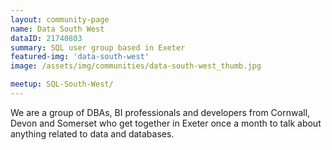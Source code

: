 ```yaml
---
layout: community-page
name: Data South West
dataID: 21740803
summary: SQL user group based in Exeter
featured-img: 'data-south-west'
image: /assets/img/communities/data-south-west_thumb.jpg

meetup: SQL-South-West/
---
```

We are a group of DBAs, BI professionals and developers from Cornwall, Devon
and Somerset who get together in Exeter once a month to talk about anything
related to data and databases.
